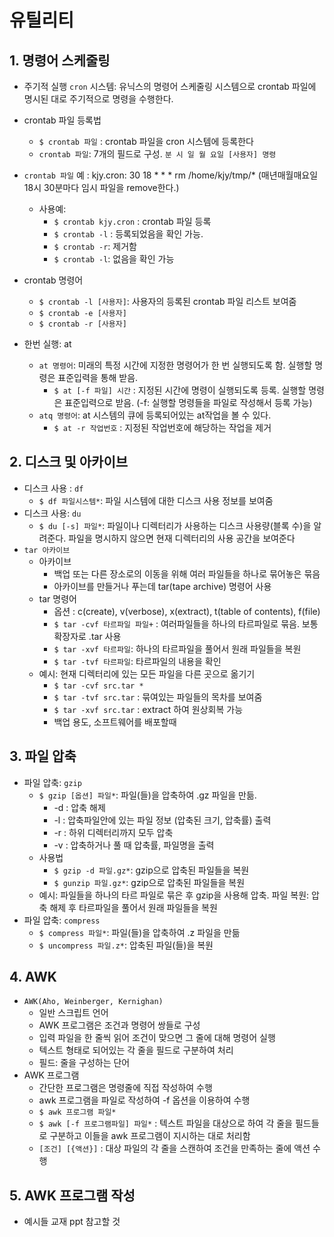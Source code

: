 # 유틸리티 

## 1. 명령어 스케줄링
* 주기적 실행 `cron` 시스템: 유닉스의 명령어 스케줄링 시스템으로 crontab 파일에 명시된 대로 주기적으로 명령을 수행한다. 
* crontab 파일 등록법
    * `$ crontab 파일` : crontab 파일을 cron 시스템에 등록한다 
    *  `crontab 파일`: 7개의 필드로 구성. ` 분 시 일 월 요일 [사용자] 명령 `
* `crontab 파일` 예 : kjy.cron: 30 18 * * * rm /home/kjy/tmp/* (매년매월매요일 18시 30분마다 임시 파일을 remove한다.)
    * 사용예: 
        * `$ crontab kjy.cron` : crontab 파일 등록 
        * `$ crontab -l` : 등록되었음을 확인 가능. 
        * `$ crontab -r`: 제거함 
        * `$ crontab -l`: 없음을 확인 가능  
* crontab 명령어
    * `$ crontab -l [사용자]`: 사용자의 등록된 crontab 파일 리스트 보여줌
    * `$ crontab -e [사용자]`
    * `$ crontab -r [사용자]`

* 한번 실행: at 
    * `at 명령어`: 미래의 특정 시간에 지정한 명령어가 한 번 실행되도록 함. 실행할 명령은 표준입력을 통해 받음. 
        * `$ at [-f 파일] 시간` : 지정된 시간에 명령이 실행되도록 등록. 실행할 명령은 표준입력으로 받음. (-f: 실행할 명령들을 파일로 작성해서 등록 가능)
    * `atq 명령어`: at 시스템의 큐에 등록되어있는 at작업을 볼 수 있다. 
        * `$ at -r 작업번호` : 지정된 작업번호에 해당하는 작업을 제거 

## 2. 디스크 및 아카이브
* 디스크 사용 : `df` 
    * `$ df 파일시스템*`: 파일 시스템에 대한 디스크 사용 정보를 보여줌 
* 디스크 사용: `du` 
    * `$ du [-s] 파일*`: 파일이나 디렉터리가 사용하는 디스크 사용량(블록 수)을 알려준다. 파일을 명시하지 않으면 현재 디렉터리의 사용 공간을 보여준다 
* `tar 아카이브`
    * 아카이브 
        * 백업 또는 다른 장소로의 이동을 위해 여러 파일들을 하나로 묶어놓은 묶음
        * 아카이브를 만들거나 푸는데 tar(tape archive) 명령어 사용 
    * tar 명령어 
        * 옵션 : c(create), v(verbose), x(extract), t(table of contents), f(file)
        * `$ tar -cvf 타르파일 파일+` : 여러파일들을 하나의 타르파일로 묶음. 보통 확장자로 .tar 사용
        * `$ tar -xvf 타르파일`: 하나의 타르파일을 풀어서 원래 파일들을 복원
        * `$ tar -tvf 타르파일`: 타르파일의 내용을 확인 
    * 예시: 현재 디렉터리에 있는 모든 파일을 다른 곳으로 옮기기
        * `$ tar -cvf src.tar *`
        * `$ tar -tvf src.tar` : 묶여있는 파일들의 목차를 보여줌 
        * `$ tar -xvf src.tar` : extract 하여 원상회복 가능 
        * 백업 용도, 소프트웨어를 배포할때 

## 3. 파일 압축
* 파일 압축: `gzip` 
    * `$ gzip [옵션] 파일*`: 파일(들)을 압축하여 .gz 파일을 만듦. 
        * -d : 압축 해제
        * -l : 압축파일안에 있는 파일 정보 (압축된 크기, 압축률) 출력
        * -r : 하위 디렉터리까지 모두 압축
        * -v : 압축하거나 풀 때 압축률, 파일명을 출력 
    * 사용법
        * `$ gzip -d 파일.gz*`: gzip으로 압축된 파일들을 복원
        * `$ gunzip 파일.gz*`: gzip으로 압축된 파일들을 복원
    * 예시: 파일들을 하나의 타르 파일로 묶은 후 gzip을 사용해 압축. 파일 복원: 압축 해제 후 타르파일을 풀어서 원래 파일들을 복원 
* 파일 압축: `compress` 
    * `$ compress 파일*`: 파일(들)을 압축하여 .z 파일을 만듦
    * `$ uncompress 파일.z*`: 압축된 파일(들)을 복원 


## 4. AWK
* `AWK(Aho, Weinberger, Kernighan)` 
    * 일반 스크립트 언어
    * AWK 프로그램은 조건과 명령어 쌍들로 구성
    * 입력 파일을 한 줄씩 읽어 조건이 맞으면 그 줄에 대해 명령어 실행
    * 텍스트 형태로 되어있는 각 줄을 필드로 구분하여 처리
    * 필드: 줄을 구성하는 단어 
* AWK 프로그램
    * 간단한 프로그램은 명령줄에 직접 작성하여 수행
    * awk 프로그램을 파일로 작성하여 -f 옵션을 이용하여 수행
    * `$ awk 프로그램 파일*` 
    * `$ awk [-f 프로그램파일] 파일*` : 텍스트 파일을 대상으로 하여 각 줄을 필드들로 구분하고 이들을 awk 프로그램이 지시하는 대로 처리함 
    * `[조건] [{액션}]` : 대상 파일의 각 줄을 스캔하여 조건을 만족하는 줄에 액션 수행 

## 5. AWK 프로그램 작성 
* 예시들 교재 ppt 참고할 것  
